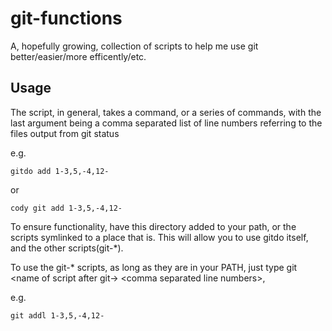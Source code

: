 # git-functions
A, hopefully growing, collection of scripts to help me use git better/easier/more efficently/etc.

## Usage

The script, in general, takes a command, or a series of commands, with the last argument being a comma separated list
of line numbers referring to the files output from git status

e.g.
```
gitdo add 1-3,5,-4,12-
```
or
```
cody git add 1-3,5,-4,12-
```
To ensure functionality, have this directory added to your path, or the scripts symlinked to a place that is.
This will allow you to use gitdo itself, and the other scripts(git-*).

To use the git-* scripts, as long as they are in your PATH, just type git \<name of script after git-\> \<comma separated line numbers\>,

e.g.
```
git addl 1-3,5,-4,12-
```
